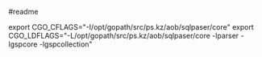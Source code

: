 #readme

export CGO_CFLAGS="-I/opt/gopath/src/ps.kz/aob/sqlpaser/core"
export CGO_LDFLAGS="-L/opt/gopath/src/ps.kz/aob/sqlpaser/core -lparser -lgspcore -lgspcollection"
